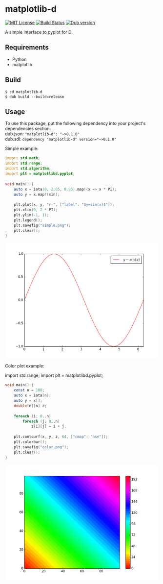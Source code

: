 # matplotlib-d

[![MIT License](http://img.shields.io/badge/license-MIT-blue.svg?style=flat)](LICENSE)
[![Build Status](https://travis-ci.org/koji-kojiro/matplotlib-d.svg?branch=master)](https://travis-ci.org/koji-kojiro/matplotlib-d)
[![Dub version](https://img.shields.io/dub/v/matplotlib-d.svg)](https://code.dlang.org/packages/matplotlib-d)

A simple interface to pyplot for D.
## Requirements
- Python
- matplotlib

## Build
```
$ cd matplotlib-d
$ dub build --build=release
```

## Usage
To use this package, put the following dependency into your project's dependencies section:  
dub.json: `"matplotlib-d": "~>0.1.0"`  
dub.sdl: `dependency "matplotlib-d" version="~>0.1.0"`  

Simple example:
```d
import std.math;
import std.range;
import std.algorithm;
import plt = matplotlibd.pyplot;

void main() {
	auto x = iota(0, 2.05, 0.05).map!(x => x * PI);
	auto y = x.map!(sin);

	plt.plot(x, y, "r-", ["label": "$y=sin(x)$"]);
	plt.xlim(0, 2 * PI);
	plt.ylim(-1, 1);
	plt.legend();
	plt.savefig("simple.png");
	plt.clear();
}
```
![Simple example](./examples/simple.png)

Color plot example:

import std.range;
import plt = matplotlibd.pyplot;
```d
void main() {
	const n = 100;
	auto x = iota(n);
	auto y = x[];
	double[n][n] z;
		
	foreach (i; 0..n)
		foreach (j; 0..n)
			z[i][j] = i + j;
	    
	plt.contourf(x, y, z, 64, ["cmap": "hsv"]);
	plt.colorbar();
	plt.savefig("color.png");
	plt.clear();
}
```
![Color plot example](./examples/color.png)
